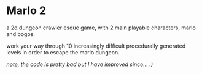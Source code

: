 # Marlo 2

a 2d dungeon crawler esque game, with 2 main playable characters, marlo and bogos. 

work your way through 10 increasingly difficult procedurally generated levels in order to escape the marlo dungeon.

*note, the code is pretty bad but I have improved since... :)*

